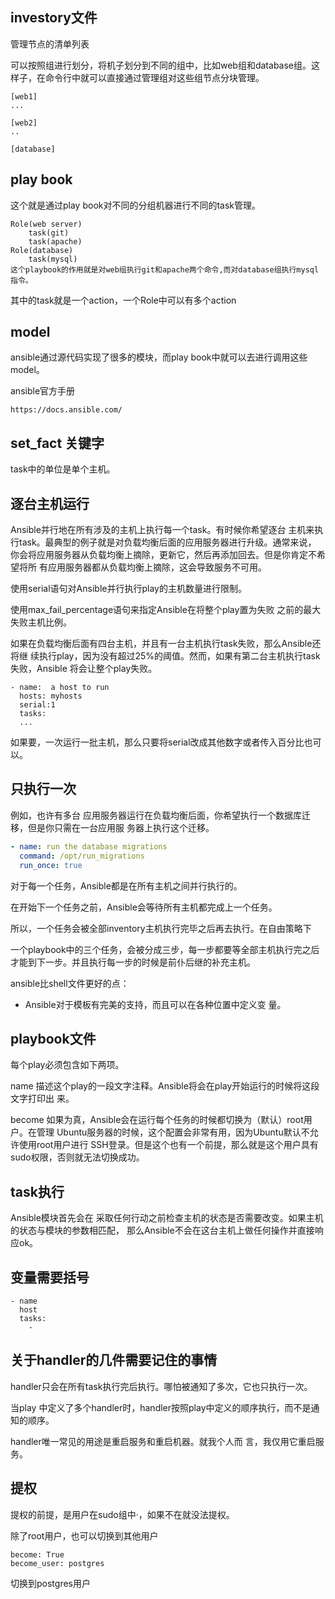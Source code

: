 ## investory文件

管理节点的清单列表

可以按照组进行划分，将机子划分到不同的组中，比如web组和database组。这样子，在命令行中就可以直接通过管理组对这些组节点分块管理。

```
[web1]
...

[web2]
..

[database]
```



## play book

这个就是通过play book对不同的分组机器进行不同的task管理。

```
Role(web server)
	task(git)
	task(apache)
Role(database)
	task(mysql)
这个playbook的作用就是对web组执行git和apache两个命令,而对database组执行mysql指令。
```

其中的task就是一个action，一个Role中可以有多个action



## model

ansible通过源代码实现了很多的模块，而play book中就可以去进行调用这些model。

ansible官方手册

```
https://docs.ansible.com/
```





## set_fact 关键字

task中的单位是单个主机。






## 逐台主机运行

Ansible并行地在所有涉及的主机上执行每一个task。有时候你希望逐台 主机来执行task。最典型的例子就是对负载均衡后面的应用服务器进行升级。通常来说， 你会将应用服务器从负载均衡上摘除，更新它，然后再添加回去。但是你肯定不希望将所 有应用服务器都从负载均衡上摘除，这会导致服务不可用。

使用serial语句对Ansible并行执行play的主机数量进行限制。

使用max_fail_percentage语句来指定Ansible在将整个play置为失败 之前的最大失败主机比例。

如果在负载均衡后面有四台主机，并且有一台主机执行task失败，那么Ansible还将继 续执行play，因为没有超过25%的阈值。然而，如果有第二台主机执行task失败，Ansible 将会让整个play失败。

```
- name:  a host to run
  hosts: myhosts
  serial:1
  tasks:
  ...
```

如果要，一次运行一批主机，那么只要将serial改成其他数字或者传入百分比也可以。

## 只执行一次

例如，也许有多台 应用服务器运行在负载均衡后面，你希望执行一个数据库迁移，但是你只需在一台应用服 务器上执行这个迁移。

```yaml
- name: run the database migrations
  command: /opt/run_migrations
  run_once: true

```



对于每一个任务，Ansible都是在所有主机之间并行执行的。 

在开始下一个任务之前，Ansible会等待所有主机都完成上一个任务。

所以，一个任务会被全部inventory主机执行完毕之后再去执行。在自由策略下

一个playbook中的三个任务，会被分成三步，每一步都要等全部主机执行完之后才能到下一步。并且执行每一步的时候是前仆后继的补充主机。



ansible比shell文件更好的点：

+ Ansible对于模板有完美的支持，而且可以在各种位置中定义变 量。

## playbook文件

每个play必须包含如下两项。

name 描述这个play的一段文字注释。Ansible将会在play开始运行的时候将这段文字打印出 来。



become 如果为真，Ansible会在运行每个任务的时候都切换为（默认）root用户。在管理 Ubuntu服务器的时候，这个配置会非常有用，因为Ubuntu默认不允许使用root用户进行 SSH登录。但是这个也有一个前提，那么就是这个用户具有sudo权限，否则就无法切换成功。



## task执行

Ansible模块首先会在 采取任何行动之前检查主机的状态是否需要改变。如果主机的状态与模块的参数相匹配， 那么Ansible不会在这台主机上做任何操作并直接响应ok。



## 变量需要括号



```
- name
  host
  tasks:
    -
```

## 关于handler的几件需要记住的事情

handler只会在所有task执行完后执行。哪怕被通知了多次，它也只执行一次。

当play 中定义了多个handler时，handler按照play中定义的顺序执行，而不是通知的顺序。

handler唯一常见的用途是重启服务和重启机器。就我个人而 言，我仅用它重启服务。



## 提权

提权的前提，是用户在sudo组中·，如果不在就没法提权。

除了root用户，也可以切换到其他用户

```
become: True
become_user: postgres
```

切换到postgres用户

